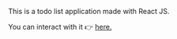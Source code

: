This is a todo list application made with React JS.

You can interact with it 👉 [here.](https://stevekaranja.github.io/todolist/)
